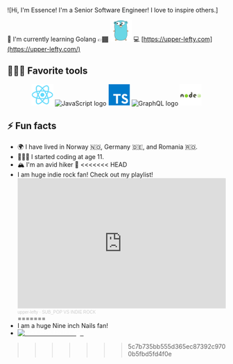 ![Hi, I'm Essence! I'm a Senior Software Engineer! I love to inspire others.]

🚀 I'm currently learning Golang
👉🏾 <img height="50px" src="./images/go.svg" alt="Go logo"/>
💻 [https://upper-lefty.com](https://upper-lefty.com/)<br/>


## 👩🏽‍💻 Favorite tools

<div align="center">
<img height="50px" src="./images/react.svg" alt="ReactJS logo"/> <img height="50px" src="https://upload.wikimedia.org/wikipedia/commons/thumb/6/6a/JavaScript-logo.png/480px-JavaScript-logo.png" alt="JavaScript logo"/>
<img height="50px" src="./images/typescript.svg" alt="Typescript logo"/> <img height="50px" src="https://graphql.org/img/logo.svg" alt="GraphQL logo"/> <img height="50px" src="./images/node-js.svg" alt="NodeJS logo"/>
</div>

## ⚡ Fun facts
- 🌍 I have lived in Norway 🇳🇴, Germany 🇩🇪, and Romania 🇷🇴. 
- 👩🏽‍💻 I started coding at age 11.
- 🏔 I'm an avid hiker 🥾
<<<<<<< HEAD
-  I am huge indie rock fan! Check out my playlist! <iframe width="100%" height="300" scrolling="no" frameborder="no" allow="autoplay" src="https://w.soundcloud.com/player/?url=https%3A//api.soundcloud.com/playlists/828682676&color=%23ff5500&auto_play=true&hide_related=false&show_comments=true&show_user=true&show_reposts=false&show_teaser=true&visual=true"></iframe><div style="font-size: 10px; color: #cccccc;line-break: anywhere;word-break: normal;overflow: hidden;white-space: nowrap;text-overflow: ellipsis; font-family: Interstate,Lucida Grande,Lucida Sans Unicode,Lucida Sans,Garuda,Verdana,Tahoma,sans-serif;font-weight: 100;"><a href="https://soundcloud.com/upper-lefty" title="upper-lefty" target="_blank" style="color: #cccccc; text-decoration: none;">upper-lefty</a> · <a href="https://soundcloud.com/upper-lefty/sets/sub_pop-vs-indie-rock" title="SUB_POP VS INDIE ROCK" target="_blank" style="color: #cccccc; text-decoration: none;">SUB_POP VS INDIE ROCK</a></div>
=======
- I am a huge Nine inch Nails fan! <br/>
- <a href="https://www.logosurfer.com/wp-content/uploads/2018/03/nine-inch-nails-logo_0.png" target="_blank"><img style="color:white;" height="50px" src="https://www.logosurfer.com/wp-content/uploads/2018/03/nine-inch-nails-logo_0.png"  alt="Nine Inch Nails Logo"/></a> 
>>>>>>> 5c7b735bb555d365ec87392c9700b5fbd5fd4f0e
